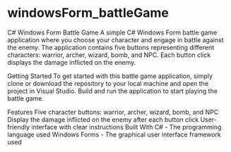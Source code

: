 # windowsForm_battleGame

C# Windows Form Battle Game
A simple C# Windows Form battle game application where you choose your character and engage in battle against the enemy. The application contains five buttons representing different characters: warrior, archer, wizard, bomb, and NPC. Each button click displays the damage inflicted on the enemy.

Getting Started
To get started with this battle game application, simply clone or download the repository to your local machine and open the project in Visual Studio. Build and run the application to start playing the battle game.

Features
Five character buttons: warrior, archer, wizard, bomb, and NPC
Display the damage inflicted on the enemy after each button click
User-friendly interface with clear instructions
Built With
C# - The programming language used
Windows Forms - The graphical user interface framework used
